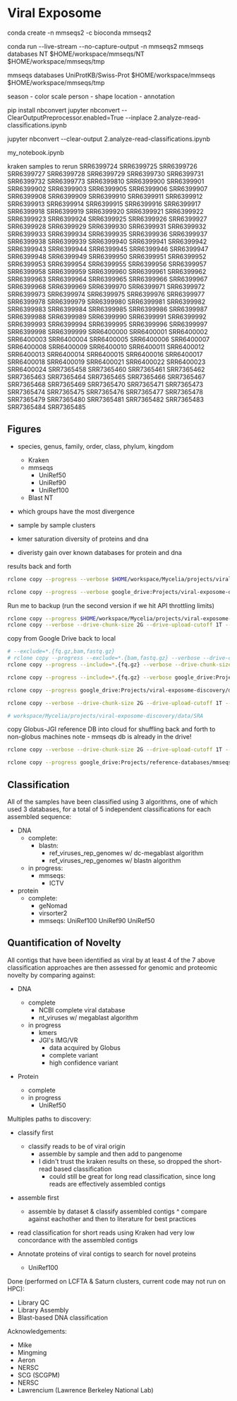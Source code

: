 # Viral Exposome

conda create -n mmseqs2 -c bioconda mmseqs2

conda run --live-stream --no-capture-output -n mmseqs2 mmseqs databases NT $HOME/workspace/mmseqs/NT $HOME/workspace/mmseqs/tmp

mmseqs databases UniProtKB/Swiss-Prot $HOME/workspace/mmseqs $HOME/workspace/mmseqs/tmp

season - color scale
person - shape
location - annotation

pip install nbconvert
jupyter nbconvert --ClearOutputPreprocessor.enabled=True --inplace 2.analyze-read-classifications.ipynb

jupyter nbconvert --clear-output 2.analyze-read-classifications.ipynb

 my_notebook.ipynb

kraken samples to rerun
SRR6399724
SRR6399725
SRR6399726
SRR6399727
SRR6399728
SRR6399729
SRR6399730
SRR6399731
SRR6399732
SRR6399773
SRR6399810
SRR6399900
SRR6399901
SRR6399902
SRR6399903
SRR6399905
SRR6399906
SRR6399907
SRR6399908
SRR6399909
SRR6399910
SRR6399911
SRR6399912
SRR6399913
SRR6399914
SRR6399915
SRR6399916
SRR6399917
SRR6399918
SRR6399919
SRR6399920
SRR6399921
SRR6399922
SRR6399923
SRR6399924
SRR6399925
SRR6399926
SRR6399927
SRR6399928
SRR6399929
SRR6399930
SRR6399931
SRR6399932
SRR6399933
SRR6399934
SRR6399935
SRR6399936
SRR6399937
SRR6399938
SRR6399939
SRR6399940
SRR6399941
SRR6399942
SRR6399943
SRR6399944
SRR6399945
SRR6399946
SRR6399947
SRR6399948
SRR6399949
SRR6399950
SRR6399951
SRR6399952
SRR6399953
SRR6399954
SRR6399955
SRR6399956
SRR6399957
SRR6399958
SRR6399959
SRR6399960
SRR6399961
SRR6399962
SRR6399963
SRR6399964
SRR6399965
SRR6399966
SRR6399967
SRR6399968
SRR6399969
SRR6399970
SRR6399971
SRR6399972
SRR6399973
SRR6399974
SRR6399975
SRR6399976
SRR6399977
SRR6399978
SRR6399979
SRR6399980
SRR6399981
SRR6399982
SRR6399983
SRR6399984
SRR6399985
SRR6399986
SRR6399987
SRR6399988
SRR6399989
SRR6399990
SRR6399991
SRR6399992
SRR6399993
SRR6399994
SRR6399995
SRR6399996
SRR6399997
SRR6399998
SRR6399999
SRR6400000
SRR6400001
SRR6400002
SRR6400003
SRR6400004
SRR6400005
SRR6400006
SRR6400007
SRR6400008
SRR6400009
SRR6400010
SRR6400011
SRR6400012
SRR6400013
SRR6400014
SRR6400015
SRR6400016
SRR6400017
SRR6400018
SRR6400019
SRR6400021
SRR6400022
SRR6400023
SRR6400024
SRR7365458
SRR7365460
SRR7365461
SRR7365462
SRR7365463
SRR7365464
SRR7365465
SRR7365466
SRR7365467
SRR7365468
SRR7365469
SRR7365470
SRR7365471
SRR7365473
SRR7365474
SRR7365475
SRR7365476
SRR7365477
SRR7365478
SRR7365479
SRR7365480
SRR7365481
SRR7365482
SRR7365483
SRR7365484
SRR7365485


## Figures
- species, genus, family, order, class, phylum, kingdom
    - Kraken
    - mmseqs
        - UniRef50
        - UniRef90
        - UniRef100
    - Blast NT

- which groups have the most divergence
- sample by sample clusters
- kmer saturation diversity of proteins and dna
- diveristy gain over known databases for protein and dna

results back and forth
```bash
rclone copy --progress --verbose $HOME/workspace/Mycelia/projects/viral-exposome-discovery/data/results google_drive:Projects/viral-exposome-discovery/data/results

rclone copy --progress --verbose google_drive:Projects/viral-exposome-discovery/data/results $HOME/workspace/Mycelia/projects/viral-exposome-discovery/data/results

```


Run me to backup (run the second version if we hit API throttling limits)
```bash
rclone copy --progress $HOME/workspace/Mycelia/projects/viral-exposome-discovery/data google_drive:Projects/viral-exposome-discovery/data
rclone copy --verbose --drive-chunk-size 2G --drive-upload-cutoff 1T --tpslimit 1 --progress $HOME/workspace/Mycelia/projects/viral-exposome-discovery/data google_drive:Projects/viral-exposome-discovery/data
```
copy from Google Drive back to local
```bash
# --exclude=*.{fq.gz,bam,fastq.gz}
# rclone copy --progress --exclude=*.{bam,fastq.gz} --verbose --drive-chunk-size 2G --drive-upload-cutoff 1T --tpslimit 1 google_drive:Projects/viral-exposome-discovery/data $HOME/workspace/Mycelia/projects/viral-exposome-discovery/data
rclone copy --progress --include=*.{fq.gz} --verbose --drive-chunk-size 2G --drive-upload-cutoff 1T --tpslimit 1 google_drive:Projects/viral-exposome-discovery/data/SRA $HOME/workspace/Mycelia/projects/viral-exposome-discovery/data/SRA

rclone copy --progress --include=*.{fq.gz} --verbose google_drive:Projects/viral-exposome-discovery/data/SRA $HOME/workspace/Mycelia/projects/viral-exposome-discovery/data/SRA

rclone copy --progress google_drive:Projects/viral-exposome-discovery/data $HOME/workspace/Mycelia/projects/viral-exposome-discovery/data
```


```bash
rclone copy --verbose --drive-chunk-size 2G --drive-upload-cutoff 1T --tpslimit 1 --progress $HOME/workspace/Mycelia/projects/viral-exposome-discovery/data/SRA google_drive:Projects/viral-exposome-discovery/data/SRA

# workspace/Mycelia/projects/viral-exposome-discovery/data/SRA
```

copy Globus-JGI reference DB into cloud for shuffling back and forth to non-globus machines
note - mmseqs db is already in the drive!
```bash
rclone copy --verbose --drive-chunk-size 2G --drive-upload-cutoff 1T --tpslimit 1 --progress $HOME/workspace/JGI google_drive:Projects/reference-databases
```

```bash
rclone copy --progress google_drive:Projects/reference-databases/mmseqs.tar.gz $HOME/workspace/mmseqs_alt
```

## Classification
All of the samples have been classified using 3 algorithms, one of which used 3 databases, for a total of 5 independent classifications for each assembled sequence:
- DNA
    - complete:
        - blastn:
            - ref_viruses_rep_genomes w/ dc-megablast algorithm
            - ref_viruses_rep_genomes w/ blastn algorithm
    - in progress:
        - mmseqs:
            - ICTV
- protein
    - complete:
        - geNomad
        - virsorter2
        - mmseqs:
            UniRef100
            UniRef90
            UniRef50

## Quantification of Novelty
All contigs that have been identified as viral by at least 4 of the 7 above classification approaches are then assessed for genomic and proteomic novelty by comparing against:

- DNA
    - complete
        - NCBI complete viral database
        - nt_viruses w/ megablast algorithm
    - in progress
        - kmers
        - JGI's IMG/VR
            - data acquired by Globus
            - complete variant
            - high confidence variant

- Protein
    - complete
    - in progress
        - UniRef50

Multiples paths to discovery:
- classify first
    - classify reads to be of viral origin
        - assemble by sample and then add to pangenome
        - I didn't trust the kraken results on these, so dropped the short-read based classification
            - could still be great for long read classification, since long reads are effectively assembled contigs
- assemble first
    - assemble by dataset & classify assembled contigs
^ compare against eachother and then to literature for best practices
- read classification for short reads using Kraken had very low concordance with the assembled contigs

- Annotate proteins of viral contigs to search for novel proteins
    - UniRef100

Done (performed on LCFTA & Saturn clusters, current code may not run on HPC):
- Library QC
- Library Assembly
- Blast-based DNA classification

Acknowledgements:
- Mike
- Mingming
- Aeron
- NERSC
- SCG (SCGPM)
- NERSC
- Lawrencium (Lawrence Berkeley National Lab)
